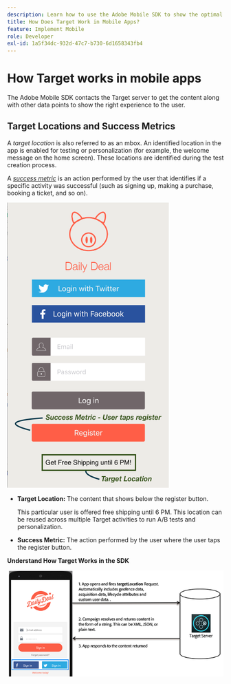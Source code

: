 ```yaml
---
description: Learn how to use the Adobe Mobile SDK to show the optimal experiences to your mobile app visitors.
title: How Does Target Work in Mobile Apps?
feature: Implement Mobile
role: Developer
exl-id: 1a5f34dc-932d-47c7-b730-6d1658343fb4
---
```

# How Target works in mobile apps

The Adobe Mobile SDK contacts the Target server to get the content along with other data points to show the right experience to the user.

## Target Locations and Success Metrics

A *target location* is also referred to as an mbox. An identified location in the app is enabled for testing or personalization (for example, the welcome message on the home screen). These locations are identified during the test creation process.

A *[success metric](https://experienceleague.adobe.com/docs/target/using/activities/success-metrics/success-metrics.html)* is an action performed by the user that identifies if a specific activity was successful (such as signing up, making a purchase, booking a ticket, and so on).

![alt image](assets/mobile-target-location.png)

* **Target Location:** The content that shows below the register button.

  This particular user is offered free shipping until 6 PM. This location can be reused across multiple Target activities to run A/B tests and personalization. 

* **Success Metric:** The action performed by the user where the user taps the register button.

**Understand How Target Works in the SDK**

![alt image](assets/how-target-mobile-works.png)
